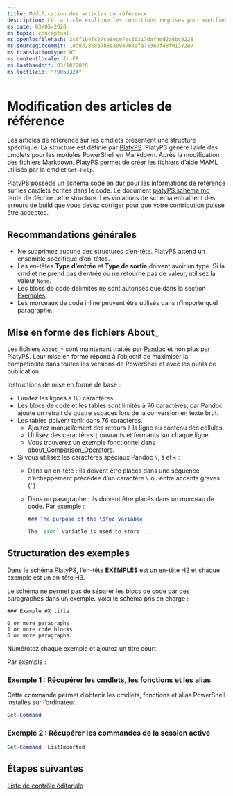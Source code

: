 ```yaml
---
title: Modification des articles de référence
description: Cet article explique les conditions requises pour modifier les informations de référence sur les cmdlets et les rubriques About_ de la documentation de PowerShell.
ms.date: 03/05/2020
ms.topic: conceptual
ms.openlocfilehash: 3c6f1b4fc27ca8ece7ec30317daf4ed2a6bc9228
ms.sourcegitcommit: 18d832858a7b8ea094763afa753e0f48f01372e7
ms.translationtype: HT
ms.contentlocale: fr-FR
ms.lasthandoff: 03/10/2020
ms.locfileid: "79060324"
---
```

# <a name="editing-reference-articles"></a>Modification des articles de référence

Les articles de référence sur les cmdlets présentent une structure spécifique. La structure est définie par [PlatyPS][].
PlatyPS génère l’aide des cmdlets pour les modules PowerShell en Markdown. Après la modification des fichiers Markdown, PlatyPS permet de créer les fichiers d’aide MAML utilisés par la cmdlet `Get-Help`.

PlatyPS possède un schéma codé en dur pour les informations de référence sur les cmdlets écrites dans le code. Le document [platyPS.schema.md][] tente de décrire cette structure. Les violations de schéma entraînent des erreurs de build que vous devez corriger pour que votre contribution puisse être acceptée.

## <a name="general-guidelines"></a>Recommandations générales

- Ne supprimez aucune des structures d’en-tête. PlatyPS attend un ensemble spécifique d’en-têtes.
- Les en-têtes **Type d’entrée** et **Type de sortie** doivent avoir un type. Si la cmdlet ne prend pas d’entrée ou ne retourne pas de valeur, utilisez la valeur `None`.
- Les blocs de code délimités ne sont autorisés que dans la section [Exemples](#structuring-examples).
- Les morceaux de code inline peuvent être utilisés dans n’importe quel paragraphe.

## <a name="formatting-about_-files"></a>Mise en forme des fichiers About_

Les fichiers `About_*` sont maintenant traités par [Pandoc][] et non plus par PlatyPS. Leur mise en forme répond à l’objectif de maximiser la compatibilité dans toutes les versions de PowerShell et avec les outils de publication.

Instructions de mise en forme de base :

- Limitez les lignes à 80 caractères.
- Les blocs de code et les tables sont limités à 76 caractères, car Pandoc ajoute un retrait de quatre espaces lors de la conversion en texte brut.
- Les tables doivent tenir dans 76 caractères.
  - Ajoutez manuellement des retours à la ligne au contenu des cellules.
  - Utilisez des caractères `|` ouvrants et fermants sur chaque ligne.
  - Vous trouverez un exemple fonctionnel dans [about_Comparison_Operators][about-example].
- Si vous utilisez les caractères spéciaux Pandoc `\`, `$` et `<` :
  - Dans un en-tête : ils doivent être placés dans une séquence d’échappement précédée d’un caractère `\` ou entre accents graves (`` ` ``)
  - Dans un paragraphe : ils doivent être placés dans un morceau de code. Par exemple :

    ~~~markdown
    ### The purpose of the \$foo variable

    The `$foo` variable is used to store ...
    ~~~

## <a name="structuring-examples"></a>Structuration des exemples

Dans le schéma PlatyPS, l’en-tête **EXEMPLES** est un en-tête H2 et chaque exemple est un en-tête H3.

Le schéma ne permet pas de séparer les blocs de code par des paragraphes dans un exemple. Voici le schéma pris en charge :

```
### Example #X title

0 or more paragraphs
1 or more code blocks
0 or more paragraphs.
```

Numérotez chaque exemple et ajoutez un titre court.

Par exemple :

### <a name="example-1-get-cmdlets-functions-and-aliases"></a>Exemple 1 : Récupérer les cmdlets, les fonctions et les alias

Cette commande permet d’obtenir les cmdlets, fonctions et alias PowerShell installés sur l’ordinateur.

```powershell
Get-Command
```

### <a name="example-2-get-commands-in-the-current-session"></a>Exemple 2 : Récupérer les commandes de la session active

```powershell
Get-Command -ListImported
```

## <a name="next-steps"></a>Étapes suivantes

[Liste de contrôle éditoriale](editorial-checklist.md)

<!-- link references -->
[PlatyPS]: https://github.com/powershell/platyps
[platyPS.schema.md]: https://github.com/PowerShell/platyPS/blob/master/platyPS.schema.md
[issue1806]: https://github.com/MicrosoftDocs/PowerShell-Docs/issues/1806
[about-example]: https://github.com/MicrosoftDocs/PowerShell-Docs/reference/5.1/Microsoft.PowerShell.Core/About/about_Comparison_Operators.md
[Pandoc]: https://pandoc.org
